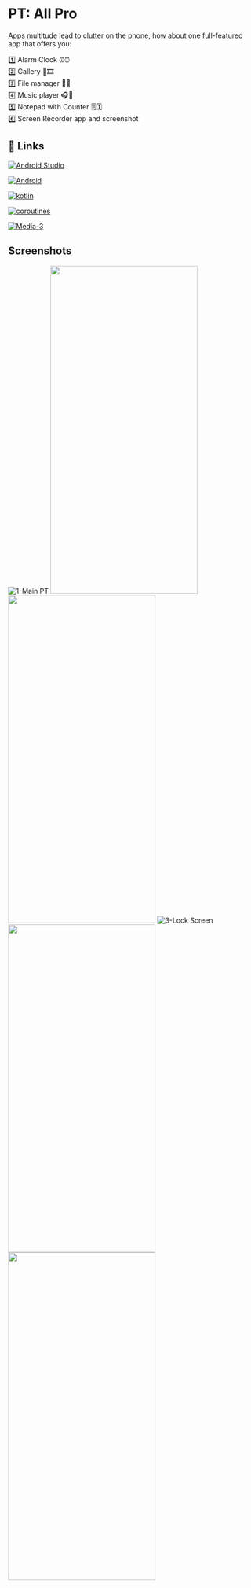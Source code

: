 # PT: All Pro

Apps multitude lead to clutter on the phone, how about one full-featured app that offers you:  

1️⃣ Alarm Clock ⏰⏰  
2️⃣ Gallery 🌄🎞️  
3️⃣ File manager 📁📂  
4️⃣ Music player 🎧🎼  
5️⃣ Notepad with Counter 🗒️🗓️  
6️⃣ Screen Recorder app and screenshot  

## 🔗 Links
[![Android Studio](https://img.shields.io/badge/Android%20Studio-3DDC84?style=flat-square&logo=Android%20Studio&logoColor=white)](https://developer.android.com/studio?gclid=EAIaIQobChMI1qTfxqPBgAMVloZoCR2AtArWEAAYASAAEgJ0IPD_BwE&gclsrc=aw.ds)

[![Android](https://img.shields.io/badge/Android-3DDC84?style=flat-square&logo=android&logoColor=white)](https://developer.android.com/)

[![kotlin](https://img.shields.io/badge/kotlin-1DA1F2?style=for-the-badge&logo=kotlin&logoColor=white)](https://kotlinlang.org/docs/)

[![coroutines](https://img.shields.io/badge/coroutines-f21d96?style=for-the-badge&logo=kotlin&logoColor=white)](https://kotlinlang.org/docs/coroutines-overview.html)

[![Media-3](https://img.shields.io/badge/Media%203-44A833?style=for-the-badge&logoColor=white)](https://developer.android.com/jetpack/androidx/releases/media3)

## Screenshots

![1-Main PT](https://github.com/OmAr-Kader/PT-All-Pro/assets/137582672/d5430c78-273e-4fde-915e-fa35a395d836)
<img src="https://github.com/OmAr-Kader/PT-All-Pro/assets/137582672/9f4cd0bc-686d-4f35-bc0a-2920ba81e41a"  width="300" height="667"/>
<img src="https://github.com/OmAr-Kader/PT-All-Pro/assets/137582672/60f8958d-217b-4dbd-b464-1813b5d8fdf4"  width="300" height="667"/>
![3-Lock Screen](https://github.com/OmAr-Kader/PT-All-Pro/assets/137582672/db446609-1b88-44d2-9e2b-7fc828fca8b3)
<img src="https://github.com/OmAr-Kader/PT-All-Pro/assets/137582672/29b85cfc-679b-4e03-9014-a7dafca95b2f"  width="300" height="667"/>
<img src="https://github.com/OmAr-Kader/PT-All-Pro/assets/137582672/6e3eae8c-8efe-43e7-bdb5-e7a3c34137cb"  width="300" height="667"/>
